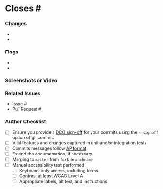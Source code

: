 <!--- Provide a formatted commit message describing this PR in the Title above -->
<!--- See our DEVELOPERS guide below: -->
<!--- https://github.com/accordproject/techdocs/blob/master/DEVELOPERS.md#commit-message-format -->
# Closes #<CORRESPONDING ISSUE NUMBER>
<!--- Provide an overall summary of the pull request -->

### Changes
<!--- More detailed and granular description of changes -->
<!--- These should likely be gathered from commit message summaries -->
- <ONE>
- <TWO>

### Flags
<!--- Provide context or concerns a reviewer should be aware of -->
- <ONE>
- <TWO>

### Screenshots or Video
<!--- Provide an easily accessible demonstration of the changes, if applicable -->

### Related Issues
- Issue #<NUMBER>
- Pull Request #<NUMBER>

### Author Checklist
- [ ] Ensure you provide a [DCO sign-off](https://github.com/probot/dco#how-it-works) for your commits using the `--signoff` option of git commit.
- [ ] Vital features and changes captured in unit and/or integration tests
- [ ] Commits messages follow [AP format](https://github.com/accordproject/techdocs/blob/master/DEVELOPERS.md#commit-message-format)
- [ ] Extend the documentation, if necessary
- [ ] Merging to `master` from `fork:branchname`
- [ ] Manual accessibility test performed
    - [ ] Keyboard-only access, including forms
    - [ ] Contrast at least WCAG Level A
    - [ ] Appropriate labels, alt text, and instructions
